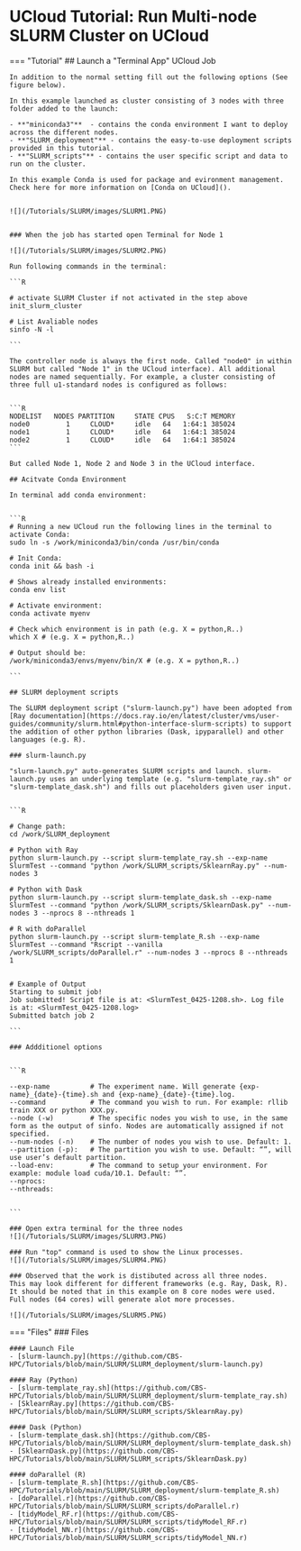 # UCloud Tutorial: Run Multi-node SLURM Cluster on UCloud

=== "Tutorial"
    ## Launch a "Terminal App" UCloud Job

    In addition to the normal setting fill out the following options (See figure below).

    In this example launched as cluster consisting of 3 nodes with three folder added to the launch:

    - **"miniconda3"**  - contains the conda environment I want to deploy across the different nodes.
    - **"SLURM_deployment"** - contains the easy-to-use deployment scripts provided in this tutorial. 
    - **"SLURM_scripts"** - contains the user specific script and data to run on the cluster.

    In this example Conda is used for package and evironment management. Check here for more information on [Conda on UCloud]().


    ![](/Tutorials/SLURM/images/SLURM1.PNG)


    ### When the job has started open Terminal for Node 1 

    ![](/Tutorials/SLURM/images/SLURM2.PNG)

    Run following commands in the terminal: 

    ```R

    # activate SLURM Cluster if not activated in the step above
    init_slurm_cluster

    # List Avaliable nodes
    sinfo -N -l

    ```

    The controller node is always the first node. Called "node0" in within SLURM but called "Node 1" in the UCloud interface). All additional nodes are named sequentially. For example, a cluster consisting of three full u1-standard nodes is configured as follows:


    ```R
    NODELIST   NODES PARTITION     STATE CPUS   S:C:T MEMORY
    node0         1     CLOUD*     idle   64   1:64:1 385024
    node1         1     CLOUD*     idle   64   1:64:1 385024
    node2         1     CLOUD*     idle   64   1:64:1 385024
    ```

    But called Node 1, Node 2 and Node 3 in the UCloud interface.

    ## Acitvate Conda Environment 

    In terminal add conda environment:


    ```R
    # Running a new UCloud run the following lines in the terminal to activate Conda:
    sudo ln -s /work/miniconda3/bin/conda /usr/bin/conda

    # Init Conda:
    conda init && bash -i

    # Shows already installed environments:
    conda env list

    # Activate environment:
    conda activate myenv

    # Check which environment is in path (e.g. X = python,R..)
    which X # (e.g. X = python,R..)

    # Output should be: 
    /work/miniconda3/envs/myenv/bin/X # (e.g. X = python,R..)

    ```

    ## SLURM deployment scripts

    The SLURM deployment script ("slurm-launch.py") have been adopted from  [Ray documentation](https://docs.ray.io/en/latest/cluster/vms/user-guides/community/slurm.html#python-interface-slurm-scripts) to support the addition of other python libraries (Dask, ipyparallel) and other languages (e.g. R).

    ### slurm-launch.py

    "slurm-launch.py" auto-generates SLURM scripts and launch. slurm-launch.py uses an underlying template (e.g. "slurm-template_ray.sh" or "slurm-template_dask.sh") and fills out placeholders given user input.


    ```R

    # Change path:
    cd /work/SLURM_deployment

    # Python with Ray
    python slurm-launch.py --script slurm-template_ray.sh --exp-name SlurmTest --command "python /work/SLURM_scripts/SklearnRay.py" --num-nodes 3

    # Python with Dask
    python slurm-launch.py --script slurm-template_dask.sh --exp-name SlurmTest --command "python /work/SLURM_scripts/SklearnDask.py" --num-nodes 3 --nprocs 8 --nthreads 1

    # R with doParallel
    python slurm-launch.py --script slurm-template_R.sh --exp-name SlurmTest --command "Rscript --vanilla /work/SLURM_scripts/doParallel.r" --num-nodes 3 --nprocs 8 --nthreads 1 


    # Example of Output
    Starting to submit job!
    Job submitted! Script file is at: <SlurmTest_0425-1208.sh>. Log file is at: <SlurmTest_0425-1208.log>
    Submitted batch job 2

    ```

    ### Addditionel options


    ```R

    --exp-name          # The experiment name. Will generate {exp-name}_{date}-{time}.sh and {exp-name}_{date}-{time}.log.
    --command           # The command you wish to run. For example: rllib train XXX or python XXX.py.
    --node (-w)         # The specific nodes you wish to use, in the same form as the output of sinfo. Nodes are automatically assigned if not specified.
    --num-nodes (-n)    # The number of nodes you wish to use. Default: 1.
    --partition (-p):   # The partition you wish to use. Default: “”, will use user’s default partition.
    --load-env:         # The command to setup your environment. For example: module load cuda/10.1. Default: “”.
    --nprocs: 
    --nthreads:


    ```

    ### Open extra terminal for the three nodes 
    ![](/Tutorials/SLURM/images/SLURM3.PNG)

    ### Run "top" command is used to show the Linux processes.
    ![](/Tutorials/SLURM/images/SLURM4.PNG)

    ### Observed that the work is distibuted across all three nodes. 
    This may look different for different frameworks (e.g. Ray, Dask, R). It should be noted that in this example on 8 core nodes were used. Full nodes (64 cores) will generate alot more processes.

    ![](/Tutorials/SLURM/images/SLURM5.PNG)

=== "Files"
    ### Files 

    #### Launch File
    - [slurm-launch.py](https://github.com/CBS-HPC/Tutorials/blob/main/SLURM/SLURM_deployment/slurm-launch.py)

    #### Ray (Python)
    - [slurm-template_ray.sh](https://github.com/CBS-HPC/Tutorials/blob/main/SLURM/SLURM_deployment/slurm-template_ray.sh)
    - [SklearnRay.py](https://github.com/CBS-HPC/Tutorials/blob/main/SLURM/SLURM_scripts/SklearnRay.py)

    #### Dask (Python)
    - [slurm-template_dask.sh](https://github.com/CBS-HPC/Tutorials/blob/main/SLURM/SLURM_deployment/slurm-template_dask.sh)
    - [SklearnDask.py](https://github.com/CBS-HPC/Tutorials/blob/main/SLURM/SLURM_scripts/SklearnDask.py)

    #### doParallel (R)
    - [slurm-template_R.sh](https://github.com/CBS-HPC/Tutorials/blob/main/SLURM/SLURM_deployment/slurm-template_R.sh)
    - [doParallel.r](https://github.com/CBS-HPC/Tutorials/blob/main/SLURM/SLURM_scripts/doParallel.r)
    - [tidyModel_RF.r](https://github.com/CBS-HPC/Tutorials/blob/main/SLURM/SLURM_scripts/tidyModel_RF.r)
    - [tidyModel_NN.r](https://github.com/CBS-HPC/Tutorials/blob/main/SLURM/SLURM_scripts/tidyModel_NN.r)